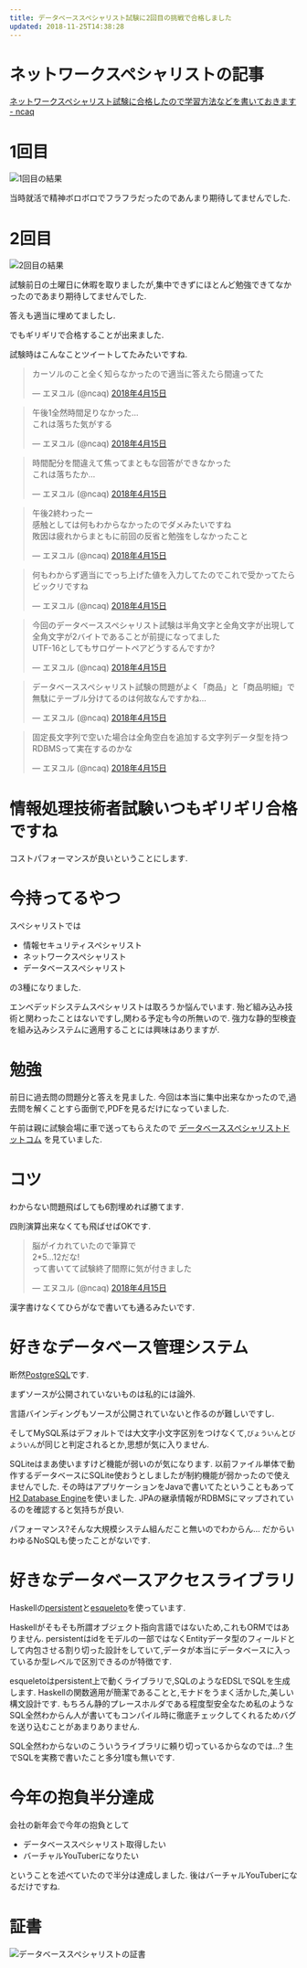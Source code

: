 ```yaml
---
title: データベーススペシャリスト試験に2回目の挑戦で合格しました
updated: 2018-11-25T14:38:28
---
```


# ネットワークスペシャリストの記事

[ネットワークスペシャリスト試験に合格したので学習方法などを書いておきます - ncaq](https://www.ncaq.net/2016/12/31/)

# 1回目

![1回目の結果](/asset/screenshot-2017-06-21-03-48-10.png)

当時就活で精神ボロボロでフラフラだったのであんまり期待してませんでした.

# 2回目

![2回目の結果](/asset/screenshot-2018-06-20-14-03-36.png)

試験前日の土曜日に休暇を取りましたが,集中できずにほとんど勉強できてなかったのであまり期待してませんでした.

答えも適当に埋めてましたし.

でもギリギリで合格することが出来ました.

試験時はこんなことツイートしてたみたいですね.

<blockquote class="twitter-tweet" data-lang="ja"><p lang="ja" dir="ltr">カーソルのこと全く知らなかったので適当に答えたら間違ってた</p>&mdash; エヌユル (@ncaq) <a href="https://twitter.com/ncaq/status/985346656060100608?ref_src=twsrc%5Etfw">2018年4月15日</a></blockquote>

<blockquote class="twitter-tweet" data-lang="ja"><p lang="ja" dir="ltr">午後1全然時間足りなかった…<br />これは落ちた気がする</p>&mdash; エヌユル (@ncaq) <a href="https://twitter.com/ncaq/status/985383030108770304?ref_src=twsrc%5Etfw">2018年4月15日</a></blockquote>

<blockquote class="twitter-tweet" data-lang="ja"><p lang="ja" dir="ltr">時間配分を間違えて焦ってまともな回答ができなかった<br />これは落ちたか…</p>&mdash; エヌユル (@ncaq) <a href="https://twitter.com/ncaq/status/985383401514418182?ref_src=twsrc%5Etfw">2018年4月15日</a></blockquote>

<blockquote class="twitter-tweet" data-lang="ja"><p lang="ja" dir="ltr">午後2終わったー<br />感触としては何もわからなかったのでダメみたいですね<br />敗因は疲れからまともに前回の反省と勉強をしなかったこと</p>&mdash; エヌユル (@ncaq) <a href="https://twitter.com/ncaq/status/985421282370990080?ref_src=twsrc%5Etfw">2018年4月15日</a></blockquote>

<blockquote class="twitter-tweet" data-lang="ja"><p lang="ja" dir="ltr">何もわからず適当にでっち上げた値を入力してたのでこれで受かってたらビックリですね</p>&mdash; エヌユル (@ncaq) <a href="https://twitter.com/ncaq/status/985421390172925952?ref_src=twsrc%5Etfw">2018年4月15日</a></blockquote>

<blockquote class="twitter-tweet" data-lang="ja"><p lang="ja" dir="ltr">今回のデータベーススペシャリスト試験は半角文字と全角文字が出現して全角文字が2バイトであることが前提になってました<br />UTF-16としてもサロゲートペアどうするんですか?</p>&mdash; エヌユル (@ncaq) <a href="https://twitter.com/ncaq/status/985422693829758976?ref_src=twsrc%5Etfw">2018年4月15日</a></blockquote>

<blockquote class="twitter-tweet" data-lang="ja"><p lang="ja" dir="ltr">データベーススペシャリスト試験の問題がよく「商品」と「商品明細」で無駄にテーブル分けてるのは何故なんですかね…</p>&mdash; エヌユル (@ncaq) <a href="https://twitter.com/ncaq/status/985423118658191360?ref_src=twsrc%5Etfw">2018年4月15日</a></blockquote>

<blockquote class="twitter-tweet" data-lang="ja"><p lang="ja" dir="ltr">固定長文字列で空いた場合は全角空白を追加する文字列データ型を持つRDBMSって実在するのかな</p>&mdash; エヌユル (@ncaq) <a href="https://twitter.com/ncaq/status/985423356219437058?ref_src=twsrc%5Etfw">2018年4月15日</a></blockquote>

# 情報処理技術者試験いつもギリギリ合格ですね

コストパフォーマンスが良いということにします.

# 今持ってるやつ

スペシャリストでは

* 情報セキュリティスペシャリスト
* ネットワークスペシャリスト
* データベーススペシャリスト

の3種になりました.

エンベデッドシステムスペシャリストは取ろうか悩んでいます.
殆ど組み込み技術と関わったことはないですし,関わる予定も今の所無いので.
強力な静的型検査を組み込みシステムに適用することには興味はありますが.

# 勉強

前日に過去問の問題分と答えを見ました.
今回は本当に集中出来なかったので,過去問を解くことすら面倒で,PDFを見るだけになっていました.

午前は親に試験会場に車で送ってもらえたので
[データベーススペシャリストドットコム](https://www.db-siken.com/)
を見ていました.

# コツ

わからない問題飛ばしても6割埋めれば勝てます.

四則演算出来なくても飛ばせばOKです.

<blockquote class="twitter-tweet" data-lang="ja"><p lang="ja" dir="ltr">脳がイカれていたので筆算で<br />2*5…12だな!<br />って書いてて試験終了間際に気が付きました</p>&mdash; エヌユル (@ncaq) <a href="https://twitter.com/ncaq/status/985427841226436608?ref_src=twsrc%5Etfw">2018年4月15日</a></blockquote>

漢字書けなくてひらがなで書いても通るみたいです.

# 好きなデータベース管理システム

断然[PostgreSQL](https://www.postgresql.org/)です.

まずソースが公開されていないものは私的には論外.

言語バインディングもソースが公開されていないと作るのが難しいですし.

そしてMySQL系はデフォルトでは大文字小文字区別をつけなくて,`びょういん`と`びよういん`が同じと判定されるとか,思想が気に入りません.

SQLiteはまあ使いますけど機能が弱いのが気になります.
以前ファイル単体で動作するデータベースにSQLite使おうとしましたが制約機能が弱かったので使えませんでした.
その時はアプリケーションをJavaで書いてたということもあって[H2 Database Engine](http://www.h2database.com/html/main.html)を使いました.
JPAの継承情報がRDBMSにマップされているのを確認すると気持ちが良い.

パフォーマンス?そんな大規模システム組んだこと無いのでわからん…
だからいわゆるNoSQLも使ったことがないです.

# 好きなデータベースアクセスライブラリ

Haskellの[persistent](https://www.stackage.org/package/persistent)と[esqueleto](https://www.stackage.org/package/esqueleto)を使っています.

Haskellがそもそも所謂オブジェクト指向言語ではないため,これもORMではありません.
persistentはidをモデルの一部ではなくEntityデータ型のフィールドとして内包させる割り切った設計をしていて,データが本当にデータベースに入っているか型レベルで区別できるのが特徴です.

esqueletoはpersistent上で動くライブラリで,SQLのようなEDSLでSQLを生成します.
Haskellの関数適用が簡潔であることと,モナドをうまく活かした,美しい構文設計です.
もちろん静的プレースホルダである程度型安全なため私のようなSQL全然わからん人が書いてもコンパイル時に徹底チェックしてくれるためバグを送り込むことがあまりありません.

SQL全然わからないのこういうライブラリに頼り切っているからなのでは…?
生でSQLを実務で書いたこと多分1度も無いです.

# 今年の抱負半分達成

会社の新年会で今年の抱負として

* データベーススペシャリスト取得したい
* バーチャルYouTuberになりたい

ということを述べていたので半分は達成しました.
後はバーチャルYouTuberになるだけですね.

# 証書

![データベーススペシャリストの証書](/asset/2018-11-25-database.png)
